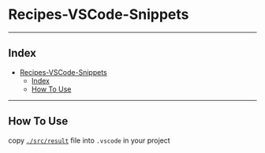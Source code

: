 # Recipes-VSCode-Snippets

---

## Index

- [Recipes-VSCode-Snippets](#recipes-vscode-snippets)
  - [Index](#index)
  - [How To Use](#how-to-use)

---

## How To Use

copy [`./src/result`](./src/result) file into `.vscode` in your project